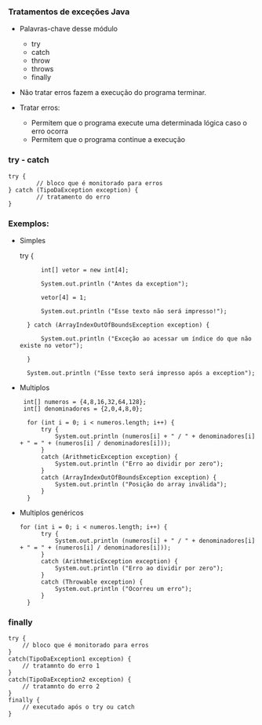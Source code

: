 ### Tratamentos de exceções Java

- Palavras-chave desse módulo
  - try
  - catch
  - throw
  - throws
  - finally

- Não tratar erros fazem a execução do programa terminar.
- Tratar erros:
  - Permitem que o programa execute uma determinada lógica caso o erro ocorra
  - Permitem que o programa continue a execução

### try - catch
 
    try {
            // bloco que é monitorado para erros
    } catch (TipoDaException exception) {
            // tratamento do erro
    }
### Exemplos:

- Simples

    try {

            int[] vetor = new int[4];

            System.out.println ("Antes da exception");

            vetor[4] = 1;

            System.out.println ("Esse texto não será impresso!");

        } catch (ArrayIndexOutOfBoundsException exception) {

            System.out.println ("Exceção ao acessar um índice do que não existe no vetor");

        }

        System.out.println ("Esse texto será impresso após a exception");

- Multiplos 

       int[] numeros = {4,8,16,32,64,128};
       int[] denominadores = {2,0,4,8,0};

        for (int i = 0; i < numeros.length; i++) {
            try {
                System.out.println (numeros[i] + " / " + denominadores[i] + " = " + (numeros[i] / denominadores[i]));
            }
            catch (ArithmeticException exception) {
                System.out.println ("Erro ao dividir por zero");
            }
            catch (ArrayIndexOutOfBoundsException exception) {
                System.out.println ("Posição do array inválida");
            }
        }
- Multiplos genéricos

      for (int i = 0; i < numeros.length; i++) {
            try {
                System.out.println (numeros[i] + " / " + denominadores[i] + " = " + (numeros[i] / denominadores[i]));
            }
            catch (ArithmeticException exception) {
                System.out.println ("Erro ao dividir por zero");
            }
            catch (Throwable exception) {
                System.out.println ("Ocorreu um erro");
            }
        }

### finally

    try {
        // bloco que é monitorado para erros
    }
    catch(TipoDaException1 exception) {
        // tratamnto do erro 1
    }
    catch(TipoDaException2 exception) {
        // tratamnto do erro 2
    }
    finally {
        // executado após o try ou catch
    }